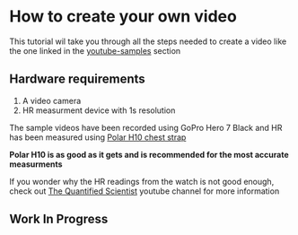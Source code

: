 # How to create your own video

This tutorial wil take you through all the steps needed to create a video like the one linked in the [youtube-samples](/youtube-samples) section

## Hardware requirements

1. A video camera
2. HR measurment device with 1s resolution

The sample videos have been recorded using GoPro Hero 7 Black and HR has been measured using [Polar H10 chest strap](https://www.polar.com/en/sensors/h10-heart-rate-sensor)

**Polar H10 is as good as it gets and is recommended for the most accurate measurments**

If you wonder why the HR readings from the watch is not good enough, check out [The Quantified Scientist](https://www.youtube.com/@TheQuantifiedScientist/videos) youtube channel for more information


## Work In Progress
